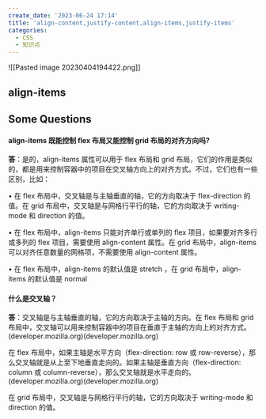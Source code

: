 ```yaml
---
create_date: '2023-06-24 17:14'
title: 'align-content,justify-content,align-items,justify-items'
categories:
  - CSS
  - 知识点
---
```


![[Pasted image 20230404194422.png]]
## align-items

## Some Questions

#### align-items 既能控制 flex 布局又能控制 grid 布局的对齐方向吗?

**答**：是的，align-items 属性可以用于 flex 布局和 grid 布局，它们的作用是类似的，都是用来控制容器中的项目在交叉轴方向上的对齐方式。不过，它们也有一些区别，比如：

•  在 flex 布局中，交叉轴是与主轴垂直的轴，它的方向取决于 flex-direction 的值。在 grid 布局中，交叉轴是与网格行平行的轴，它的方向取决于 writing-mode 和 direction 的值。

•  在 flex 布局中，align-items 只能对齐单行或单列的 flex 项目，如果要对齐多行或多列的 flex 项目，需要使用 align-content 属性。在 grid 布局中，align-items 可以对齐任意数量的网格项，不需要使用 align-content 属性。

•  在 flex 布局中，align-items 的默认值是 stretch ，在 grid 布局中，align-items 的默认值是 normal 

#### 什么是交叉轴？

**答**：交叉轴是与主轴垂直的轴，它的方向取决于主轴的方向。在 flex 布局和 grid 布局中，交叉轴可以用来控制容器中的项目在垂直于主轴的方向上的对齐方式。(developer.mozilla.org)(developer.mozilla.org)

在 flex 布局中，如果主轴是水平方向（flex-direction: row 或 row-reverse），那么交叉轴就是从上至下地垂直走向的。如果主轴是垂直方向（flex-direction: column 或 column-reverse），那么交叉轴就是水平走向的。(developer.mozilla.org)(developer.mozilla.org)

在 grid 布局中，交叉轴是与网格行平行的轴，它的方向取决于 writing-mode 和 direction 的值。